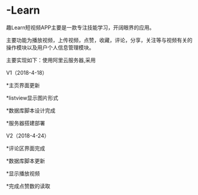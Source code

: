 # -Learn


趣Learn短视频APP主要是一款专注技能学习，开阔眼界的应用。

主要功能为播放视频，上传视频，点赞，收藏，评论，分享，关注等与视频有关的操作模块以及用户个人信息管理模块。

主要实现如下：使用阿里云服务器,采用


V1（2018-4-18）

*主页界面更新

*listview显示图片形式

*数据库脚本设计完成

*服务器搭建部署


V2（2018-4-24）

*评论区界面完成

*数据库脚本更新

*显示播放视频

*完成点赞数的读取


